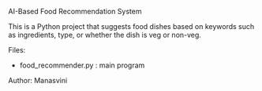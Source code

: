 AI-Based Food Recommendation System

This is a Python project that suggests food dishes based on keywords such as ingredients, type, or whether the dish is veg or non-veg.


Files:
- food_recommender.py : main program


Author: Manasvini
